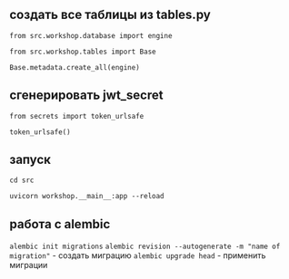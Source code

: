 ## создать все таблицы из tables.py
`from src.workshop.database import engine`

`from src.workshop.tables import Base`

`Base.metadata.create_all(engine)`

## сгенерировать jwt_secret
`from secrets import token_urlsafe`

`token_urlsafe()`

## запуск
`cd src`

`uvicorn workshop.__main__:app --reload`

## работа с alembic
`alembic init migrations`
`alembic revision --autogenerate -m "name of migration"` - создать миграцию
`alembic upgrade head` - применить миграции